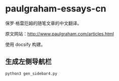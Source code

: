 # paulgraham-essays-cn

保罗·格雷厄姆的随笔文章的中文翻译。

原文网站：http://www.paulgraham.com/articles.html

使用 docsify 构建。

## 生成左侧导航栏

```
python3 gen_sidebar4.py
```

